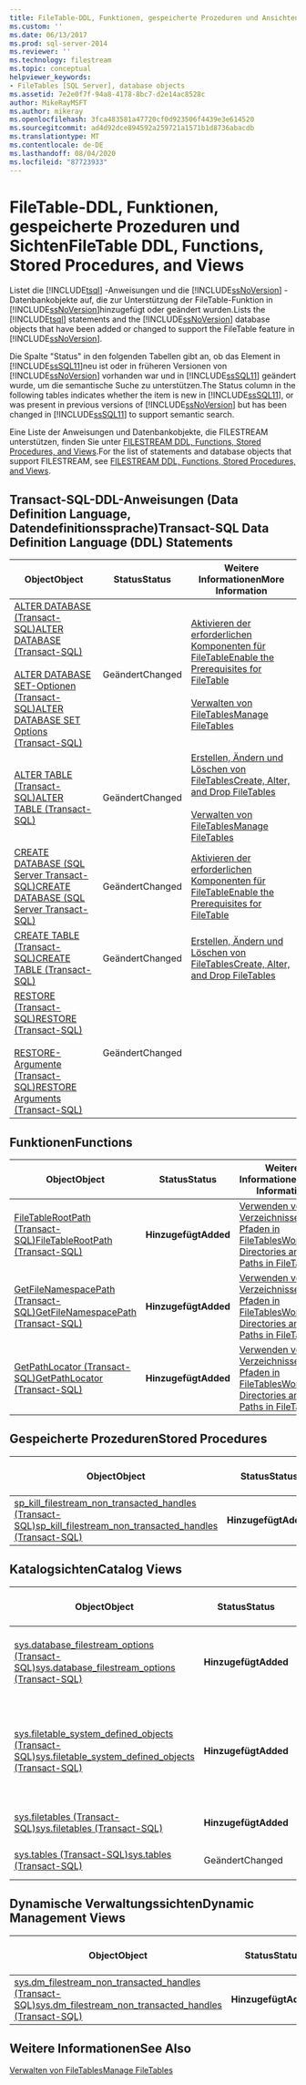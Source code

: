 ```yaml
---
title: FileTable-DDL, Funktionen, gespeicherte Prozeduren und Ansichten | Microsoft-Dokumentation
ms.custom: ''
ms.date: 06/13/2017
ms.prod: sql-server-2014
ms.reviewer: ''
ms.technology: filestream
ms.topic: conceptual
helpviewer_keywords:
- FileTables [SQL Server], database objects
ms.assetid: 7e2e0f7f-94a8-4178-8bc7-d2e14ac8528c
author: MikeRayMSFT
ms.author: mikeray
ms.openlocfilehash: 3fca483581a47720cf0d923506f4439e3e614520
ms.sourcegitcommit: ad4d92dce894592a259721a1571b1d8736abacdb
ms.translationtype: MT
ms.contentlocale: de-DE
ms.lasthandoff: 08/04/2020
ms.locfileid: "87723933"
---
```

# <a name="filetable-ddl-functions-stored-procedures-and-views"></a><span data-ttu-id="c1a61-102">FileTable-DDL, Funktionen, gespeicherte Prozeduren und Sichten</span><span class="sxs-lookup"><span data-stu-id="c1a61-102">FileTable DDL, Functions, Stored Procedures, and Views</span></span>
  <span data-ttu-id="c1a61-103">Listet die [!INCLUDE[tsql](../../includes/tsql-md.md)] -Anweisungen und die [!INCLUDE[ssNoVersion](../../includes/ssnoversion-md.md)] -Datenbankobjekte auf, die zur Unterstützung der FileTable-Funktion in [!INCLUDE[ssNoVersion](../../includes/ssnoversion-md.md)]hinzugefügt oder geändert wurden.</span><span class="sxs-lookup"><span data-stu-id="c1a61-103">Lists the [!INCLUDE[tsql](../../includes/tsql-md.md)] statements and the [!INCLUDE[ssNoVersion](../../includes/ssnoversion-md.md)] database objects that have been added or changed to support the FileTable feature in [!INCLUDE[ssNoVersion](../../includes/ssnoversion-md.md)].</span></span>  
  
 <span data-ttu-id="c1a61-104">Die Spalte "Status" in den folgenden Tabellen gibt an, ob das Element in [!INCLUDE[ssSQL11](../../includes/sssql11-md.md)]neu ist oder in früheren Versionen von [!INCLUDE[ssNoVersion](../../includes/ssnoversion-md.md)] vorhanden war und in [!INCLUDE[ssSQL11](../../includes/sssql11-md.md)] geändert wurde, um die semantische Suche zu unterstützen.</span><span class="sxs-lookup"><span data-stu-id="c1a61-104">The Status column in the following tables indicates whether the item is new in [!INCLUDE[ssSQL11](../../includes/sssql11-md.md)], or was present in previous versions of [!INCLUDE[ssNoVersion](../../includes/ssnoversion-md.md)] but has been changed in [!INCLUDE[ssSQL11](../../includes/sssql11-md.md)] to support semantic search.</span></span>  
  
 <span data-ttu-id="c1a61-105">Eine Liste der Anweisungen und Datenbankobjekte, die FILESTREAM unterstützen, finden Sie unter [FILESTREAM DDL, Functions, Stored Procedures, and Views](../views/views.md).</span><span class="sxs-lookup"><span data-stu-id="c1a61-105">For the list of statements and database objects that support FILESTREAM, see [FILESTREAM DDL, Functions, Stored Procedures, and Views](../views/views.md).</span></span>  
  
##  <a name="transact-sql-data-definition-language-ddl-statements"></a><a name="ddl"></a> <span data-ttu-id="c1a61-106">Transact-SQL-DDL-Anweisungen (Data Definition Language, Datendefinitionssprache)</span><span class="sxs-lookup"><span data-stu-id="c1a61-106">Transact-SQL Data Definition Language (DDL) Statements</span></span>  
  
|<span data-ttu-id="c1a61-107">Object</span><span class="sxs-lookup"><span data-stu-id="c1a61-107">Object</span></span>|<span data-ttu-id="c1a61-108">Status</span><span class="sxs-lookup"><span data-stu-id="c1a61-108">Status</span></span>|<span data-ttu-id="c1a61-109">Weitere Informationen</span><span class="sxs-lookup"><span data-stu-id="c1a61-109">More Information</span></span>|  
|------------|------------|----------------------|  
|[<span data-ttu-id="c1a61-110">ALTER DATABASE &#40;Transact-SQL&#41;</span><span class="sxs-lookup"><span data-stu-id="c1a61-110">ALTER DATABASE &#40;Transact-SQL&#41;</span></span>](/sql/t-sql/statements/alter-database-transact-sql)<br /><br /> [<span data-ttu-id="c1a61-111">ALTER DATABASE SET-Optionen &#40;Transact-SQL&#41;</span><span class="sxs-lookup"><span data-stu-id="c1a61-111">ALTER DATABASE SET Options &#40;Transact-SQL&#41;</span></span>](/sql/t-sql/statements/alter-database-transact-sql-set-options)|<span data-ttu-id="c1a61-112">Geändert</span><span class="sxs-lookup"><span data-stu-id="c1a61-112">Changed</span></span>|[<span data-ttu-id="c1a61-113">Aktivieren der erforderlichen Komponenten für FileTable</span><span class="sxs-lookup"><span data-stu-id="c1a61-113">Enable the Prerequisites for FileTable</span></span>](enable-the-prerequisites-for-filetable.md)<br /><br /> [<span data-ttu-id="c1a61-114">Verwalten von FileTables</span><span class="sxs-lookup"><span data-stu-id="c1a61-114">Manage FileTables</span></span>](manage-filetables.md)|  
|[<span data-ttu-id="c1a61-115">ALTER TABLE &#40;Transact-SQL&#41;</span><span class="sxs-lookup"><span data-stu-id="c1a61-115">ALTER TABLE &#40;Transact-SQL&#41;</span></span>](/sql/t-sql/statements/alter-table-transact-sql)|<span data-ttu-id="c1a61-116">Geändert</span><span class="sxs-lookup"><span data-stu-id="c1a61-116">Changed</span></span>|[<span data-ttu-id="c1a61-117">Erstellen, Ändern und Löschen von FileTables</span><span class="sxs-lookup"><span data-stu-id="c1a61-117">Create, Alter, and Drop FileTables</span></span>](create-alter-and-drop-filetables.md)<br /><br /> [<span data-ttu-id="c1a61-118">Verwalten von FileTables</span><span class="sxs-lookup"><span data-stu-id="c1a61-118">Manage FileTables</span></span>](manage-filetables.md)|  
|[<span data-ttu-id="c1a61-119">CREATE DATABASE &#40;SQL Server Transact-SQL&#41;</span><span class="sxs-lookup"><span data-stu-id="c1a61-119">CREATE DATABASE &#40;SQL Server Transact-SQL&#41;</span></span>](/sql/t-sql/statements/create-database-sql-server-transact-sql)|<span data-ttu-id="c1a61-120">Geändert</span><span class="sxs-lookup"><span data-stu-id="c1a61-120">Changed</span></span>|[<span data-ttu-id="c1a61-121">Aktivieren der erforderlichen Komponenten für FileTable</span><span class="sxs-lookup"><span data-stu-id="c1a61-121">Enable the Prerequisites for FileTable</span></span>](enable-the-prerequisites-for-filetable.md)|  
|[<span data-ttu-id="c1a61-122">CREATE TABLE &#40;Transact-SQL&#41;</span><span class="sxs-lookup"><span data-stu-id="c1a61-122">CREATE TABLE &#40;Transact-SQL&#41;</span></span>](/sql/t-sql/statements/create-table-transact-sql)|<span data-ttu-id="c1a61-123">Geändert</span><span class="sxs-lookup"><span data-stu-id="c1a61-123">Changed</span></span>|[<span data-ttu-id="c1a61-124">Erstellen, Ändern und Löschen von FileTables</span><span class="sxs-lookup"><span data-stu-id="c1a61-124">Create, Alter, and Drop FileTables</span></span>](create-alter-and-drop-filetables.md)|  
|[<span data-ttu-id="c1a61-125">RESTORE &#40;Transact-SQL&#41;</span><span class="sxs-lookup"><span data-stu-id="c1a61-125">RESTORE &#40;Transact-SQL&#41;</span></span>](/sql/t-sql/statements/restore-statements-transact-sql)<br /><br /> [<span data-ttu-id="c1a61-126">RESTORE-Argumente &#40;Transact-SQL&#41;</span><span class="sxs-lookup"><span data-stu-id="c1a61-126">RESTORE Arguments &#40;Transact-SQL&#41;</span></span>](/sql/t-sql/statements/restore-statements-arguments-transact-sql)|<span data-ttu-id="c1a61-127">Geändert</span><span class="sxs-lookup"><span data-stu-id="c1a61-127">Changed</span></span>||  
  
##  <a name="functions"></a><a name="func"></a> <span data-ttu-id="c1a61-128">Funktionen</span><span class="sxs-lookup"><span data-stu-id="c1a61-128">Functions</span></span>  
  
|<span data-ttu-id="c1a61-129">Object</span><span class="sxs-lookup"><span data-stu-id="c1a61-129">Object</span></span>|<span data-ttu-id="c1a61-130">Status</span><span class="sxs-lookup"><span data-stu-id="c1a61-130">Status</span></span>|<span data-ttu-id="c1a61-131">Weitere Informationen</span><span class="sxs-lookup"><span data-stu-id="c1a61-131">More Information</span></span>|  
|------------|------------|----------------------|  
|[<span data-ttu-id="c1a61-132">FileTableRootPath &#40;Transact-SQL&#41;</span><span class="sxs-lookup"><span data-stu-id="c1a61-132">FileTableRootPath &#40;Transact-SQL&#41;</span></span>](/sql/relational-databases/system-functions/filetablerootpath-transact-sql)|<span data-ttu-id="c1a61-133">**Hinzugefügt**</span><span class="sxs-lookup"><span data-stu-id="c1a61-133">**Added**</span></span>|[<span data-ttu-id="c1a61-134">Verwenden von Verzeichnissen und Pfaden in FileTables</span><span class="sxs-lookup"><span data-stu-id="c1a61-134">Work with Directories and Paths in FileTables</span></span>](work-with-directories-and-paths-in-filetables.md)|  
|[<span data-ttu-id="c1a61-135">GetFileNamespacePath &#40;Transact-SQL&#41;</span><span class="sxs-lookup"><span data-stu-id="c1a61-135">GetFileNamespacePath &#40;Transact-SQL&#41;</span></span>](/sql/relational-databases/system-functions/getfilenamespacepath-transact-sql)|<span data-ttu-id="c1a61-136">**Hinzugefügt**</span><span class="sxs-lookup"><span data-stu-id="c1a61-136">**Added**</span></span>|[<span data-ttu-id="c1a61-137">Verwenden von Verzeichnissen und Pfaden in FileTables</span><span class="sxs-lookup"><span data-stu-id="c1a61-137">Work with Directories and Paths in FileTables</span></span>](work-with-directories-and-paths-in-filetables.md)|  
|[<span data-ttu-id="c1a61-138">GetPathLocator &#40;Transact-SQL&#41;</span><span class="sxs-lookup"><span data-stu-id="c1a61-138">GetPathLocator &#40;Transact-SQL&#41;</span></span>](/sql/relational-databases/system-functions/getpathlocator-transact-sql)|<span data-ttu-id="c1a61-139">**Hinzugefügt**</span><span class="sxs-lookup"><span data-stu-id="c1a61-139">**Added**</span></span>|[<span data-ttu-id="c1a61-140">Verwenden von Verzeichnissen und Pfaden in FileTables</span><span class="sxs-lookup"><span data-stu-id="c1a61-140">Work with Directories and Paths in FileTables</span></span>](work-with-directories-and-paths-in-filetables.md)|  
  
##  <a name="stored-procedures"></a><a name="sproc"></a> <span data-ttu-id="c1a61-141">Gespeicherte Prozeduren</span><span class="sxs-lookup"><span data-stu-id="c1a61-141">Stored Procedures</span></span>  
  
|<span data-ttu-id="c1a61-142">Object</span><span class="sxs-lookup"><span data-stu-id="c1a61-142">Object</span></span>|<span data-ttu-id="c1a61-143">Status</span><span class="sxs-lookup"><span data-stu-id="c1a61-143">Status</span></span>|<span data-ttu-id="c1a61-144">Weitere Informationen</span><span class="sxs-lookup"><span data-stu-id="c1a61-144">More Information</span></span>|  
|------------|------------|----------------------|  
|[<span data-ttu-id="c1a61-145">sp_kill_filestream_non_transacted_handles &#40;Transact-SQL&#41;</span><span class="sxs-lookup"><span data-stu-id="c1a61-145">sp_kill_filestream_non_transacted_handles &#40;Transact-SQL&#41;</span></span>](/sql/relational-databases/system-stored-procedures/filestream-and-filetable-sp-kill-filestream-non-transacted-handles)|<span data-ttu-id="c1a61-146">**Hinzugefügt**</span><span class="sxs-lookup"><span data-stu-id="c1a61-146">**Added**</span></span>|[<span data-ttu-id="c1a61-147">Verwalten von FileTables</span><span class="sxs-lookup"><span data-stu-id="c1a61-147">Manage FileTables</span></span>](manage-filetables.md)|  
  
##  <a name="catalog-views"></a><a name="cv"></a> <span data-ttu-id="c1a61-148">Katalogsichten</span><span class="sxs-lookup"><span data-stu-id="c1a61-148">Catalog Views</span></span>  
  
|<span data-ttu-id="c1a61-149">Object</span><span class="sxs-lookup"><span data-stu-id="c1a61-149">Object</span></span>|<span data-ttu-id="c1a61-150">Status</span><span class="sxs-lookup"><span data-stu-id="c1a61-150">Status</span></span>|<span data-ttu-id="c1a61-151">Weitere Informationen</span><span class="sxs-lookup"><span data-stu-id="c1a61-151">More Information</span></span>|  
|------------|------------|----------------------|  
|[<span data-ttu-id="c1a61-152">sys.database_filestream_options &#40;Transact-SQL&#41;</span><span class="sxs-lookup"><span data-stu-id="c1a61-152">sys.database_filestream_options &#40;Transact-SQL&#41;</span></span>](/sql/relational-databases/system-catalog-views/sys-database-filestream-options-transact-sql)|<span data-ttu-id="c1a61-153">**Hinzugefügt**</span><span class="sxs-lookup"><span data-stu-id="c1a61-153">**Added**</span></span>|[<span data-ttu-id="c1a61-154">Aktivieren der erforderlichen Komponenten für FileTable</span><span class="sxs-lookup"><span data-stu-id="c1a61-154">Enable the Prerequisites for FileTable</span></span>](enable-the-prerequisites-for-filetable.md)|  
|[<span data-ttu-id="c1a61-155">sys.filetable_system_defined_objects &#40;Transact-SQL&#41;</span><span class="sxs-lookup"><span data-stu-id="c1a61-155">sys.filetable_system_defined_objects &#40;Transact-SQL&#41;</span></span>](/sql/relational-databases/system-catalog-views/sys-filetable-system-defined-objects-transact-sql)|<span data-ttu-id="c1a61-156">**Hinzugefügt**</span><span class="sxs-lookup"><span data-stu-id="c1a61-156">**Added**</span></span>|[<span data-ttu-id="c1a61-157">Erstellen, Ändern und Löschen von FileTables</span><span class="sxs-lookup"><span data-stu-id="c1a61-157">Create, Alter, and Drop FileTables</span></span>](create-alter-and-drop-filetables.md)<br /><br /> [<span data-ttu-id="c1a61-158">Verwalten von FileTables</span><span class="sxs-lookup"><span data-stu-id="c1a61-158">Manage FileTables</span></span>](manage-filetables.md)|  
|[<span data-ttu-id="c1a61-159">sys.filetables &#40;Transact-SQL&#41;</span><span class="sxs-lookup"><span data-stu-id="c1a61-159">sys.filetables &#40;Transact-SQL&#41;</span></span>](/sql/relational-databases/system-catalog-views/sys-filetables-transact-sql)|<span data-ttu-id="c1a61-160">**Hinzugefügt**</span><span class="sxs-lookup"><span data-stu-id="c1a61-160">**Added**</span></span>|[<span data-ttu-id="c1a61-161">Verwalten von FileTables</span><span class="sxs-lookup"><span data-stu-id="c1a61-161">Manage FileTables</span></span>](manage-filetables.md)|  
|[<span data-ttu-id="c1a61-162">sys.tables &#40;Transact-SQL&#41;</span><span class="sxs-lookup"><span data-stu-id="c1a61-162">sys.tables &#40;Transact-SQL&#41;</span></span>](/sql/relational-databases/system-catalog-views/sys-tables-transact-sql)|<span data-ttu-id="c1a61-163">Geändert</span><span class="sxs-lookup"><span data-stu-id="c1a61-163">Changed</span></span>|[<span data-ttu-id="c1a61-164">Verwalten von FileTables</span><span class="sxs-lookup"><span data-stu-id="c1a61-164">Manage FileTables</span></span>](manage-filetables.md)|  
  
##  <a name="dynamic-management-views"></a><a name="dmv"></a> <span data-ttu-id="c1a61-165">Dynamische Verwaltungssichten</span><span class="sxs-lookup"><span data-stu-id="c1a61-165">Dynamic Management Views</span></span>  
  
|<span data-ttu-id="c1a61-166">Object</span><span class="sxs-lookup"><span data-stu-id="c1a61-166">Object</span></span>|<span data-ttu-id="c1a61-167">Status</span><span class="sxs-lookup"><span data-stu-id="c1a61-167">Status</span></span>|<span data-ttu-id="c1a61-168">Weitere Informationen</span><span class="sxs-lookup"><span data-stu-id="c1a61-168">More Information</span></span>|  
|------------|------------|----------------------|  
|[<span data-ttu-id="c1a61-169">sys.dm_filestream_non_transacted_handles &#40;Transact-SQL&#41;</span><span class="sxs-lookup"><span data-stu-id="c1a61-169">sys.dm_filestream_non_transacted_handles &#40;Transact-SQL&#41;</span></span>](/sql/relational-databases/system-dynamic-management-views/sys-dm-filestream-non-transacted-handles-transact-sql)|<span data-ttu-id="c1a61-170">**Hinzugefügt**</span><span class="sxs-lookup"><span data-stu-id="c1a61-170">**Added**</span></span>|[<span data-ttu-id="c1a61-171">Verwalten von FileTables</span><span class="sxs-lookup"><span data-stu-id="c1a61-171">Manage FileTables</span></span>](manage-filetables.md)|  
  
## <a name="see-also"></a><span data-ttu-id="c1a61-172">Weitere Informationen</span><span class="sxs-lookup"><span data-stu-id="c1a61-172">See Also</span></span>  
 [<span data-ttu-id="c1a61-173">Verwalten von FileTables</span><span class="sxs-lookup"><span data-stu-id="c1a61-173">Manage FileTables</span></span>](manage-filetables.md)  
  
  
